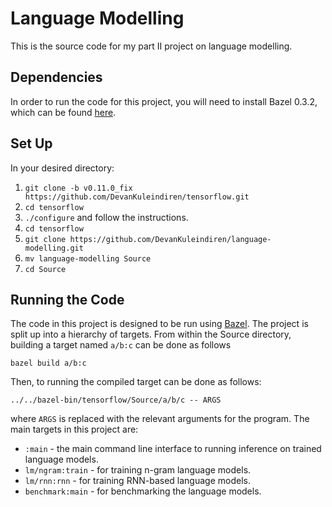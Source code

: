 # Language Modelling

This is the source code for my part II project on language modelling.

## Dependencies

In order to run the code for this project, you will need to install Bazel 0.3.2, which can be found
[here](https://github.com/bazelbuild/bazel/releases/tag/0.3.2).

## Set Up
In your desired directory:

1. `git clone -b v0.11.0_fix https://github.com/DevanKuleindiren/tensorflow.git`
2. `cd tensorflow`
3. `./configure` and follow the instructions.
4. `cd tensorflow`
5. `git clone https://github.com/DevanKuleindiren/language-modelling.git`
6. `mv language-modelling Source`
7. `cd Source`

## Running the Code

The code in this project is designed to be run using [Bazel](https://bazel.build). The project is split up into a
hierarchy of targets. From within the Source directory, building a target named `a/b:c` can be done as follows

    bazel build a/b:c

Then, to running the compiled target can be done as follows:

    ../../bazel-bin/tensorflow/Source/a/b/c -- ARGS

where `ARGS` is replaced with the relevant arguments for the program. The main targets in this project are:

* `:main` - the main command line interface to running inference on trained language models.
* `lm/ngram:train` - for training n-gram language models.
* `lm/rnn:rnn` - for training RNN-based language models.
* `benchmark:main` - for benchmarking the language models.
